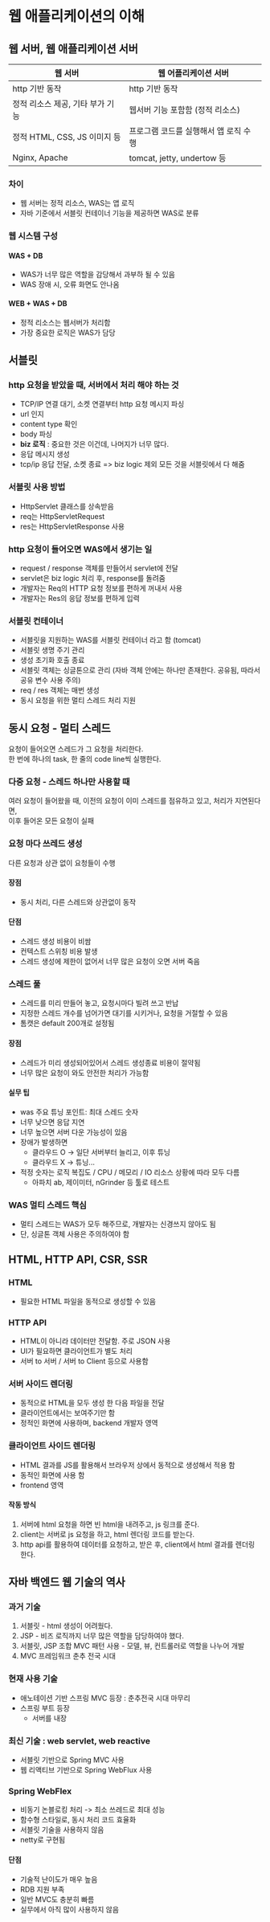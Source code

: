 # 웹 애플리케이션의 이해
## 웹 서버, 웹 애플리케이션 서버
| 웹 서버 | 웹 어플리케이션 서버 |
| ----- | --------------- |
| http 기반 동작 | http 기반 동작 |
| 정적 리소스 제공, 기타 부가 기능 | 웹서버 기능 포함함 (정적 리소스)|
| 정적 HTML, CSS, JS 이미지 등 | 프로그램 코드를 실행해서 앱 로직 수행|
| Nginx, Apache | tomcat, jetty, undertow 등|

### 차이
- 웹 서버는 정적 리소스, WAS는 앱 로직
- 자바 기준에서 서블릿 컨테이너 기능을 제공하면 WAS로 분류

### 웹 시스템 구성
#### WAS + DB
- WAS가 너무 많은 역할을 감당해서 과부하 될 수 있음
- WAS 장애 시, 오류 화면도 안나옴
#### WEB + WAS + DB
- 정적 리소스는 웹서버가 처리함
- 가장 중요한 로직은 WAS가 담당

## 서블릿
### http 요청을 받았을 때, 서버에서 처리 해야 하는 것
- TCP/IP 연결 대기, 소켓 연결부터 http 요청 메시지 파싱
- url 인지
- content type 확인
- body 파싱
- **biz 로직** : 중요한 것은 이건데, 나머지가 너무 많다.
- 응답 메시지 생성
- tcp/ip 응답 전달, 소켓 종료
=> biz logic 제외 모든 것을 서블릿에서 다 해줌
### 서블릿 사용 방법
- HttpServlet 클래스를 상속받음
- req는 HttpServletRequest
- res는 HttpServletResponse 사용
### http 요청이 들어오면 WAS에서 생기는 일
- request / response 객체를 만들어서 servlet에 전달
- servlet은 biz logic 처리 후, response를 돌려줌
- 개발자는 Req의 HTTP 요청 정보를 편하게 꺼내서 사용
- 개발자는 Res의 응답 정보를 편하게 입력
### 서블릿 컨테이너
- 서블릿을 지원하는 WAS를 서블릿 컨테이너 라고 함 (tomcat)
- 서블릿 생명 주기 관리
- 생성 초기화 호출 종료
- 서블릿 객체는 싱글톤으로 관리 (자바 객체 안에는 하나만 존재한다. 공유됨, 따라서 공유 변수 사용 주의)
- req / res 객체는 매번 생성
- 동시 요청을 위한 멀티 스레드 처리 지원
## 동시 요청 - 멀티 스레드
요청이 들어오면 스레드가 그 요청을 처리한다.  
한 번에 하나의 task, 한 줄의 code line씩 실행한다.  
### 다중 요청 - 스레드 하나만 사용할 때
여러 요청이 들어왔을 때, 이전의 요청이 이미 스레드를 점유하고 있고, 처리가 지연된다면,  
이후 들어온 모든 요청이 실패
### 요청 마다 쓰레드 생성
다른 요청과 상관 없이 요청들이 수행
#### 장점
- 동시 처리, 다른 스레드와 상관없이 동작
#### 단점
- 스레드 생성 비용이 비쌈
- 컨텍스트 스위칭 비용 발생
- 스레드 생성에 제한이 없어서 너무 많은 요청이 오면 서버 죽음
### 스레드 풀
- 스레드를 미리 만들어 놓고, 요청시마다 빌려 쓰고 반납
- 지정한 스레드 개수를 넘어가면 대기를 시키거나, 요청을 거절할 수 있음
- 톰캣은 default 200개로 설정됨
#### 장점
- 스레드가 미리 생성되어있어서 스레드 생성종료 비용이 절약됨
- 너무 많은 요청이 와도 안전한 처리가 가능함
#### 실무 팁
- was 주요 튜닝 포인트: 최대 스레드 숫자
- 너무 낮으면 응답 지연
- 너무 높으면 서버 다운 가능성이 있음
- 장애가 발생하면
  - 클라우드 O -> 일단 서버부터 늘리고, 이후 튜닝
  - 클라우드 X -> 튜닝...
- 적정 숫자는 로직 복집도 / CPU / 메모리 / IO 리소스 상황에 따라 모두 다름
  - 아파치 ab, 제이미터, nGrinder 등 툴로 테스트
### WAS 멀티 스레드 핵심
- 멀티 스레드는 WAS가 모두 해주므로, 개발자는 신경쓰지 않아도 됨
- 단, 싱글톤 객체 사용은 주의하여야 함

## HTML, HTTP API, CSR, SSR
### HTML
- 필요한 HTML 파일을 동적으로 생성할 수 있음
### HTTP API
- HTML이 아니라 데이터만 전달함. 주로 JSON 사용
- UI가 필요하면 클라이언트가 별도 처리
- 서버 to 서버 / 서버 to Client 등으로 사용함
### 서버 사이드 렌더링
- 동적으로 HTML을 모두 생성 한 다음 파일을 전달
- 클라이언트에서는 보여주기만 함
- 정적인 화면에 사용하며, backend 개발자 영역
### 클라이언트 사이드 렌더링
- HTML 결과를 JS를 활용해서 브라우저 상에서 동적으로 생성해서 적용 함
- 동적인 화면에 사용 함
- frontend 영역
#### 작동 방식
1. 서버에 html 요청을 하면 빈 html을 내려주고, js 링크를 준다.
2. client는 서버로 js 요청을 하고, html 렌더링 코드를 받는다.
3. http api를 활용하여 데이터를 요청하고, 받은 후, client에서 html 결과를 렌더링 한다.
## 자바 백엔드 웹 기술의 역사
### 과거 기술
1. 서블릿 - html 생성이 어려웠다.
2. JSP - 비즈 로직까지 너무 많은 역할을 담당하여야 했다.
3. 서블릿, JSP 조합 MVC 패턴 사용 - 모델, 뷰, 컨트롤러로 역할을 나누어 개발
4. MVC 프레임워크 춘추 전국 시대
### 현재 사용 기술
- 애노테이션 기반 스프링 MVC 등장 : 춘추전국 시대 마무리
- 스프링 부트 등장
  - 서버를 내장
### 최신 기술 : web servlet, web reactive
- 서블릿 기반으로 Spring MVC 사용
- 웹 리액티브 기반으로 Spring WebFlux 사용
### Spring WebFlex
- 비동기 논블로킹 처리 -> 최소 쓰레드로 최대 성능
- 함수형 스타일로, 동시 처리 코드 효율화
- 서블릿 기술을 사용하지 않음
- netty로 구현됨
#### 단점
- 기술적 난이도가 매우 높음
- RDB 지원 부족
- 일반 MVC도 충분히 빠름
- 실무에서 아직 많이 사용하지 않음
